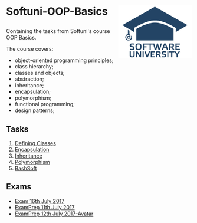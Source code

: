 # <p align="left">Softuni-OOP-Basics<a href="https://softuni.bg/"><img src="https://raw.githubusercontent.com/gaydov/Softuni-Programming-Fundamentals/master/Exams/Sample-Exam-II-June-2016/SoftUniAirline/img/softuniLogo.PNG" alt="Softuni logo" width="200" align="right"></a><p>

Containing the tasks from Softuni's course OOP Basics.

The course covers:

- object-oriented programming principles;
- class hierarchy;
- classes and objects;
- abstraction;
- inheritance;
- encapsulation;
- polymorphism;
- functional programming;
- design patterns;


## Tasks

1. [Defining Classes](https://github.com/gaydov/Softuni-OOP-Basics/tree/master/1DefiningClasses)
2. [Encapsulation](https://github.com/gaydov/Softuni-OOP-Basics/tree/master/2Encapsulation)
3. [Inheritance](https://github.com/gaydov/Softuni-OOP-Basics/tree/master/3Inheritance)
4. [Polymorphism](https://github.com/gaydov/Softuni-OOP-Basics/tree/master/4Polymorphism)
5. [BashSoft](https://github.com/gaydov/Softuni-OOP-Basics/tree/master/BashSoft)

## Exams

* [Exam 16th July 2017](https://github.com/gaydov/Softuni-OOP-Basics/tree/master/Exams/Exam-16th-July-2017)
* [ExamPrep 11th July 2017](https://github.com/gaydov/Softuni-OOP-Basics/tree/master/Exams/ExamPrep-11th-July-2017)
* [ExamPrep 12th July 2017-Avatar](https://github.com/gaydov/Softuni-OOP-Basics/tree/master/Exams/ExamPrep-12th-July-2017-Avatar)
